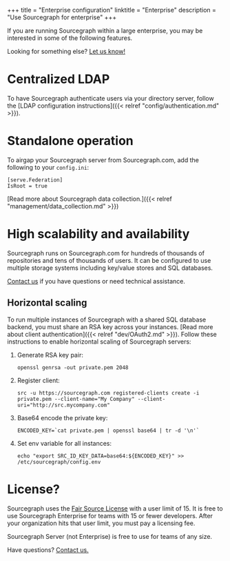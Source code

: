 +++
title = "Enterprise configuration"
linktitle = "Enterprise"
description = "Use Sourcegraph for enterprise"
+++

If you are running Sourcegraph within a large enterprise, you may
be interested in some of the following features.

Looking for something else? [Let us know!](mailto:help@sourcegraph.com)

# Centralized LDAP

To have Sourcegraph authenticate users via your directory server,
follow the [LDAP configuration instructions]({{< relref "config/authentication.md" >}}).

# Standalone operation

To airgap your Sourcegraph server from Sourcegraph.com, add the following to your `config.ini`:

```
[serve.Federation]
IsRoot = true
```

[Read more about Sourcegraph data collection.]({{< relref "management/data_collection.md" >}})

# High scalability and availability

Sourcegraph runs on Sourcegraph.com for hundreds of thousands of repositories and
tens of thousands of users. It can be configured to use multiple storage systems including
key/value stores and SQL databases.

[Contact us](mailto:help@sourcegraph.com) if you have questions or need technical assistance.

## Horizontal scaling

To run multiple instances of Sourcegraph with a shared SQL database backend, you must share
an RSA key across your instances. [Read more about client authentication]({{< relref "dev/OAuth2.md" >}}).
Follow these instructions to enable horizontal scaling of Sourcegraph servers:

1. Generate RSA key pair:

	```
	openssl genrsa -out private.pem 2048
	```

2. Register client:

	```
	src -u https://sourcegraph.com registered-clients create -i private.pem --client-name="My Company" --client-uri="http://src.mycompany.com"
	```

3. Base64 encode the private key:

	```
	ENCODED_KEY=`cat private.pem | openssl base64 | tr -d '\n'`
	```

4. Set env variable for all instances:

	```
	echo "export SRC_ID_KEY_DATA=base64:${ENCODED_KEY}" >> /etc/sourcegraph/config.env
	```

# License?

Sourcegraph uses the [Fair Source License](https://fair.io) with a
user limit of 15. It is free to use Sourcegraph Enterprise for teams
with 15 or fewer developers. After your organization hits that user
limit, you must pay a licensing fee.

Sourcegraph Server (not Enterprise) is free to use for teams of any size.

Have questions? [Contact us.](mailto:help@sourcegraph.com)

